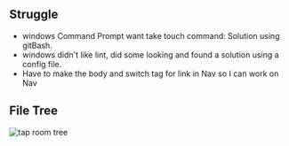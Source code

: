 ## Struggle

* windows Command Prompt want take touch command: Solution using gitBash.
* windows didn't like lint, did some looking and found a solution using a config file.
* Have to make the body and switch tag for link in Nav so I can work on Nav



## File Tree
![tap room tree](/src/Assets/tap-room-tree.jpg)
